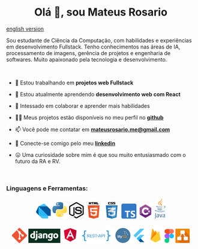 
<h1 align="center">Olá 👋, sou Mateus Rosario</h1>

[english version](README.md)

<p>
    Sou estudante de Ciência da Computação, com habilidades e experiências em desenvolvimento Fullstack. Tenho conhecimentos nas áreas de IA, processamento de imagens, gerência de projetos e engenharia de softwares. Muito apaixonado pela tecnologia e desenvolvimento.
</p>

<br/>

- 🔭 Estou trabalhando em **projetos web Fullstack**

- 🌱 Estou atualmente aprendendo **desenvolvimento web com React**

- 💞️ Intessado em colaborar e aprender mais habilidades

- 👨‍💻 Meus projetos estão disponíveis no meu perfil no [**github**](https://github.com/MateusRosario)

- 📫 Você pode me contatar em **mateusrosario.me@gmail.com**

- :electric_plug: Conecte-se comigo pelo meu [**linkedin**](https://www.linkedin.com/in/mateus-da-silva-rosario-275420176/)

- :stuck_out_tongue: Uma curiosidade sobre mim é que sou muito entusiasmado com o futuro da RA e RV.

<br/>


### Linguagens e Ferramentas:

<!-- languages -->
<div align="center">
    <img src="assets/dart.png" alt="drawing" width="40px"/>
    <img src="assets/python.png" alt="drawing" width="40px"/>
    <img src="assets/js.jpg" alt="drawing" width="40px"/>
    <img src="assets/html.png" alt="drawing" width="44px"/>
    <img src="assets/css.png" alt="drawing" width="44px"/>
    <img src="assets/ts.svg" alt="drawing" width="40px"/>
    <img src="assets/ccharp.png" alt="drawing" width="40px"/>
    <img src="assets/java.png" alt="drawing" width="30px"/>
</div>

<br/>

<!-- tools -->
<div align="center">
    <img src="assets/git.png" alt="drawing" width="40px"/>
    <img src="assets/django.png" alt="drawing" width="85px"/>
    <img src="assets/angular.png" alt="drawing" width="45px"/>
    <img src="assets/restapi.png" alt="drawing" width="90px"/>
    <img src="assets/mysql.png" alt="drawing" width="40px"/>
    <img src="assets/flutter.png" alt="drawing" width="40px"/>
    <img src="assets/firebase.png" alt="drawing" width="40px"/>
    <img src="assets/figma.svg" alt="drawing" width="25px"/>
    <img src="assets/diagrams.png" alt="drawing" width="38px"/>
</div>

<br/>
<br/>
<br/>

